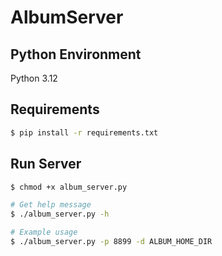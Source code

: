 # AlbumServer

## Python Environment

Python 3.12

## Requirements

```sh
$ pip install -r requirements.txt
```

## Run Server

```sh
$ chmod +x album_server.py

# Get help message
$ ./album_server.py -h

# Example usage
$ ./album_server.py -p 8899 -d ALBUM_HOME_DIR
```
